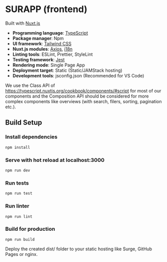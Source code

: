# SURAPP (frontend)

Built with [Nuxt.js](https://nuxtjs.org)

- **Programming language**: [TypeScript](https://typescript.nuxtjs.org)
- **Package manager**: Npm
- **UI framework**: [Tailwind CSS](https://tailwindcss.com)
- **Nuxt.js modules**: [Axios](https://axios.nuxtjs.org), [i18n](https://i18n.nuxtjs.org)
- **Linting tools**: ESLint, Prettier, StyleLint
- **Testing framework**: [Jest](https://jestjs.io)
- **Rendering mode**: Single Page App
- **Deployment target**: Static (Static/JAMStack hosting)
- **Development tools**: jsconfig.json (Recommended for VS Code)

We use the Class API of
https://typescript.nuxtjs.org/cookbook/components/#script for most of our components and the Composition API should be considered for more complex components like overviews (with search, filers, sorting, pagination etc.).

## Build Setup

### Install dependencies

```shell
npm install
```

### Serve with hot reload at localhost:3000

```shell
npm run dev
```

### Run tests

```shell
npm run test
```

### Run linter

```shell
npm run lint
```

### Build for production

```
npm run build
```

Deploy the created dist/ folder to your static hosting like Surge, GitHub Pages or nginx.
